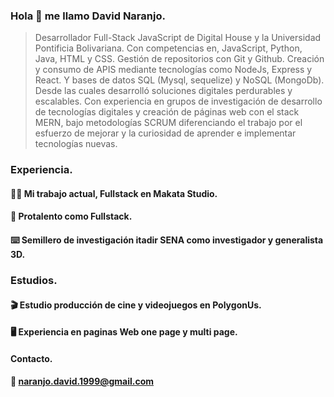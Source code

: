 ### Hola 👋 me llamo David Naranjo.

>Desarrollador Full-Stack JavaScript de Digital House y la Universidad Pontificia Bolivariana. Con 
competencias en, JavaScript, Python, Java, HTML y CSS. Gestión de repositorios con Git y Github. 
Creación y consumo de APIS mediante tecnologías como NodeJs, Express y React. Y bases de datos SQL 
(Mysql, sequelize) y NoSQL (MongoDb). Desde las cuales desarrolló soluciones digitales perdurables y 
escalables. Con experiencia en grupos de investigación de desarrollo de tecnologías digitales y creación 
de páginas web con el stack MERN, bajo metodologías SCRUM diferenciando el trabajo por el esfuerzo de mejorar 
y la curiosidad de aprender e implementar tecnologías nuevas.

### Experiencia.

  #### 👨‍💻 Mi trabajo actual, Fullstack en Makata Studio.
  #### 💼 Protalento como Fullstack.
  #### ⌨️ Semillero de investigación itadir SENA como investigador y generalista 3D.

### Estudios.

  #### 🎬 Estudio producción de cine y videojuegos en PolygonUs.
  #### 🖥️ Experiencia en paginas Web one page y multi page.

#### Contacto.

  #### 📧 naranjo.david.1999@gmail.com


<!--
**NamuraCode/NamuraCode** is a ✨ _special_ ✨ repository because its `README.md` (this file) appears on your GitHub profile.

Here are some ideas to get you started:

- 🔭 I’m currently working on ...
- 🌱 I’m currently learning ...
- 👯 I’m looking to collaborate on ...
- 🤔 I’m looking for help with ...
- 💬 Ask me about ...
- 📫 How to reach me: ...
- 😄 Pronouns: ...
- ⚡ Fun fact: ...
-->
